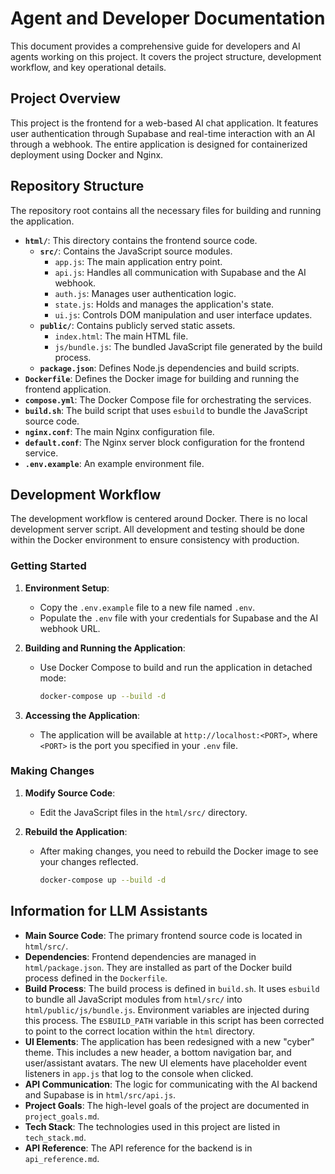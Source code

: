 # Agent and Developer Documentation

This document provides a comprehensive guide for developers and AI agents working on this project. It covers the project structure, development workflow, and key operational details.

## Project Overview

This project is the frontend for a web-based AI chat application. It features user authentication through Supabase and real-time interaction with an AI through a webhook. The entire application is designed for containerized deployment using Docker and Nginx.

## Repository Structure

The repository root contains all the necessary files for building and running the application.

- **`html/`**: This directory contains the frontend source code.
  - **`src/`**: Contains the JavaScript source modules.
    - `app.js`: The main application entry point.
    - `api.js`: Handles all communication with Supabase and the AI webhook.
    - `auth.js`: Manages user authentication logic.
    - `state.js`: Holds and manages the application's state.
    - `ui.js`: Controls DOM manipulation and user interface updates.
  - **`public/`**: Contains publicly served static assets.
    - `index.html`: The main HTML file.
    - `js/bundle.js`: The bundled JavaScript file generated by the build process.
  - **`package.json`**: Defines Node.js dependencies and build scripts.
- **`Dockerfile`**: Defines the Docker image for building and running the frontend application.
- **`compose.yml`**: The Docker Compose file for orchestrating the services.
- **`build.sh`**: The build script that uses `esbuild` to bundle the JavaScript source code.
- **`nginx.conf`**: The main Nginx configuration file.
- **`default.conf`**: The Nginx server block configuration for the frontend service.
- **`.env.example`**: An example environment file.

## Development Workflow

The development workflow is centered around Docker. There is no local development server script. All development and testing should be done within the Docker environment to ensure consistency with production.

### Getting Started

1.  **Environment Setup**:
    - Copy the `.env.example` file to a new file named `.env`.
    - Populate the `.env` file with your credentials for Supabase and the AI webhook URL.

2.  **Building and Running the Application**:
    - Use Docker Compose to build and run the application in detached mode:
      ```bash
      docker-compose up --build -d
      ```

3.  **Accessing the Application**:
    - The application will be available at `http://localhost:<PORT>`, where `<PORT>` is the port you specified in your `.env` file.

### Making Changes

1.  **Modify Source Code**:
    - Edit the JavaScript files in the `html/src/` directory.

2.  **Rebuild the Application**:
    - After making changes, you need to rebuild the Docker image to see your changes reflected.
      ```bash
      docker-compose up --build -d
      ```

## Information for LLM Assistants

- **Main Source Code**: The primary frontend source code is located in `html/src/`.
- **Dependencies**: Frontend dependencies are managed in `html/package.json`. They are installed as part of the Docker build process defined in the `Dockerfile`.
- **Build Process**: The build process is defined in `build.sh`. It uses `esbuild` to bundle all JavaScript modules from `html/src/` into `html/public/js/bundle.js`. Environment variables are injected during this process. The `ESBUILD_PATH` variable in this script has been corrected to point to the correct location within the `html` directory.
- **UI Elements**: The application has been redesigned with a new "cyber" theme. This includes a new header, a bottom navigation bar, and user/assistant avatars. The new UI elements have placeholder event listeners in `app.js` that log to the console when clicked.
- **API Communication**: The logic for communicating with the AI backend and Supabase is in `html/src/api.js`.
- **Project Goals**: The high-level goals of the project are documented in `project_goals.md`.
- **Tech Stack**: The technologies used in this project are listed in `tech_stack.md`.
- **API Reference**: The API reference for the backend is in `api_reference.md`.
